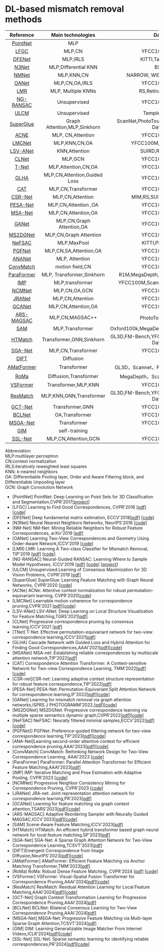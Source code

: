 # DL-based mismatch removal methods 

| **Reference**               |  **Main technologies**| **Datasets**             |**Published** |
|:---------------------------:|:---------------------: |:---------------------:  |:--------------:|
|[PointNet](#PointNet)|  MLP                   |                         | 2017|
|[LFGC](#LFGC)        |  MLP,CN                |   YFCC100M,SUN3D        | 2018|
|[DFENet](#DFE)       |  MLP,IRLS              |   KITTI,Tanks,Temples   | 2018|
|[N3Net](#N3N)        | MLP,Differential KNN   |   BSD500                | 2018|
|[NMNet](#NM)         |MLP,KNN,CN              | NARROW, WIDE,COLMAP,MULTI   |2019|
|[OANet](#OA)         | MLP,CN,OA,IRLS         | YFCC100M,SUN3D            |2019|
|[LMR](#LMR)         | MLP, Multiple KNNs       | RS,Retina,DAISY, DTU     |2019|
|[NG-RANSAC](#NG)    |  Unsupervised          |    YFCC100M,SUN3D        |2019|
|[ULCM](#ULCM)      |  Unsupervised          |    Temple,Dino,KITTI        |2019|
|[SuperGlue](#super)|   Graph Attention,MLP,Sinkhorn |   ScanNet,PhotoTourism,HPatches,Aachen Day-Night   |   2020   |
|[ACNE](#ACNE)      |   MLP, CN,Attention             |    YFCC100M,SUN3D      | 2020    |
|[LMCNet](#LMC)      |   MLP,KNN,CN,OA     |  YFCC100M,SUN3D,DETRAC        |2020| 
|[LSV-ANet](#LSVA)      |  KNN,Attention       |  SUIRD,RS,VGG,OXBs  |   2021   |
|[CLNet](#CL)      | MLP,GCN                |  YFCC100M,SUN3D      | 2021    |
|[T-Net](#T)       |  MLP,Attention,CN,OA          |  YFCC100M,SUN3D    |  2021   |
|[GLHA](#GLHA)      |MLP,CN,Attention,Guided Loss    |         YFCC100M,SUN3D |    2021|
|[CAT](#CAT)          |   MLP,CN,Transformer           |        YFCC100M,SUN3D       |      2022 |
|[CSR-Net](#CSR)      |    MLP,CN,Attention         |       MIM,RS,SUIR,VGG,OxBs,MTI        |    2022         |
|[PESA-Net](#PESA)    |  MLP,CN,Attention ,OA   |        YFCC100M,SUN3D     |2022  |
|[MSA-Net](#MSA)      |  MLP,CN,Attention,OA      |             YFCC100M,SUN3D   |  2022   |
|[GANet](#GANet)      |   MLP,CN,Graph Attention,OA        |   YFCC100M,SUN3D        |  2022   |
|[MS2DGNet](#MS2DGNet) |  MLP,CN,Graph Attention     |   YFCC100M,SUN3D            |  2022   |
|[NeFSAC](#NeFSAC)      | MLP,MaxPool          |    KITTI,PhotoTourism   |   2022  |
|[PGFNet](#PGFNet)      |  MLP,CN,SA,Attention,OA      |   YFCC100M,SUN3D        |  2023   |
|[ANANet](#ANA)      |  MLP, Attention       |     YFCC100M,SUN3D   | 2023    |
|[ConvMatch](#conv)      |       motion field,CN    |        YFCC100M,SUN3D       |        2023     |
|[ParaFormer](#ParaFormer)      |        MLP, Transformer,Sinkhorn         |      R1M,MegaDepth,YFCC100M,HPatches         |        2023     |
|[IMP](#IMP)      |           MLP,transformer        |        YFCC100M,Scannet,Aachen Day-Night       |        2023     |
|[NCMNet](#NCMNet)  |      MLP,CN,OA,GCN             |          YFCC100M,SUN3D     |        2023       |
|[JRANet ](#JRANet)      |   MLP,CN,Attention                |      YFCC100M,SUN3D         |     2023          |
|[GCANet](#GCANet)      |        MLP,CN,Attention,OA           |        YFCC100M,SUN3D       |      2023         |
|[ARS-MAGSAC](#ARS)    |   MLP,CN,MAGSAC++         |       PhotoTourism，KITTI        |        2023       |
|[SAM](#SAM)      |     MLP,Transformer	         |      Oxford100k,MegaDepth,YFCC100M,HPatches         |       2023        |
|[HTMatch](#HTMatch)      |     Transformer,GNN,Sinkhorn   |            GL3D,FM-Bench,YFCC100M,ScanNet,Aachen Day-Night    |      2023         |
|[SGA-Net](#SGA)      |   MLP,CN,Transformer                |      YFCC100M,SUN3D        |       2023        |
|[DIFT ](#DIFT)      |     Diffusion              |               |        2023       |
|[AMatFormer](#AMatFormer)      |     Transformer      |  GL3D，Scannet，FM-Bench，YFCC100M             |     2023          |
|[RoMa](#RoMa)      |         Diffusion,Transformer           |        MegaDepth，ScanNet，WxBS ，InLoc       |        2024     |
|[VSFormer](#VSFormer)      |   Transformer,MLP,KNN                |         YFCC100M,SUN3D       |        2024        |
|[ResMatch](#ResMatch)      |           MLP,KNN,GNN,Transformer        |       GL3D,FM-Bench,YFCC100M,ScanNet,Aachen Day-Night        |      2024          |
|[GCT-Net](#GCT)      |          Transformer,GNN         |        YFCC100M,SUN3D       |       2024         |
|[BCLNet](#BCLNet)      |           OA,Transformer        |       YFCC100M,SUN3D        |        2024        |
|[MSGA-Net](#MSGA)      |     Transformer              |         YFCC100M,SUN3D      |        2024        |
|[GIM](#GIM)      |           self-training        |               |        2024        |
|[SSL-Net](#SSL)      |        MLP,CN,Attention,GCN           |      YFCC100M,SUN3D         |      2024          |

Abbreviation  
MLP:multilayer perceptron  
CN:context normalization  
IRLS:iteratively reweighted least squares  
KNN: k-nearest neighbors  
OA: Differentiable Pooling layer, Order and Aware Filtering block, and Differentiable Unpooling layer  
GCN: Graph Convolution Network  



- <a id="PointNet">[PointNet]</a> PointNet: Deep Learning on Point Sets for 3D Classification and Segmentation,CVPR'2017[[project]](https://stanford.edu/~rqi/pointnet/)
- <a id="LFGC">[LFGC]</a> Learning to Find Good Correspondences, CVPR'2018 [[pdf]](http://openaccess.thecvf.com/content_cvpr_2018/CameraReady/1453.pdf) [[code]](https://github.com/vcg-uvic/learned-correspondence-release)
- <a id="DFE">[DFENet]</a> Deep fundamental matrix estimation, ECCV'2018[[pdf]](https://openaccess.thecvf.com/content_ECCV_2018/papers/Rene_Ranftl_Deep_Fundamental_Matrix_ECCV_2018_paper.pdf) [[code]](https://github.com/isl-org/DFE)
- <a id="N3N">[N3Net]</a> Neural Nearest Neighbors Networks, NeurIPS'2018 [[code]](https://github.com/visinf/n3net/)
- <a id="NM"> [NM-Net]</a> NM-Net: Mining Reliable Neighbors for Robust Feature Correspondences, arXiv'2019 [[pdf]](https://arxiv.org/pdf/1904.00320)
- <a id="OA">[OANet]</a> Learning Two-View Correspondences and Geometry Using Order-Aware Network,ICCV'2019 [[code]](https://github.com/zjhthu/OANet)
- <a id="LMR">[LMR]</a>  LMR: Learning A Two-class Classifier for Mismatch Removal, TIP'2019 [[pdf]](https://starainj.github.io/Files/TIP2019-LMR.pdf) [[code]](https://github.com/StaRainJ/LMR)
- <a id="NG">[NG-RANSAC]</a> Neural-Guided RANSAC: Learning Where to Sample Model Hypotheses, ICCV'2019 [[pdf](https://arxiv.org/pdf/1905.04132.pdf)] [[code](https://github.com/vislearn/ngransac)] [[project](https://hci.iwr.uni-heidelberg.de/vislearn/research/neural-guided-ransac/)]
- <a id="ULCM">[ULCM]</a> Unsupervised Learning of Consensus Maximization for 3D Vision Problems, CVPR'2019 [[pdf]](http://openaccess.thecvf.com/content_CVPR_2019/papers/Probst_Unsupervised_Learning_of_Consensus_Maximization_for_3D_Vision_Problems_CVPR_2019_paper.pdf)
- <a id="super">[SuperGlue]</a> SuperGlue: Learning Feature Matching with Graph Neural Networks, CVPR'2020 [[code]](https://github.com/magicleap/SuperGluePretrainedNetwork)
- <a id="ACNE"> [ACNe] </a> ACNe: Attentive context normalization for robust permutation-equivariant learning, CVPR'2020[[code]](https://github.com/vcg-uvic/acne)
- <a id="LMC"> [LMCNet]</a> Learnable motion coherence for correspondence pruning,CVPR'2021 [[pdf]](https://arxiv.org/abs/2011.14563)[[code]](https://github.com/liuyuan-pal/LMCNet)
- <a id="LSVA">[LSV-ANet]</a> LSV-ANet: Deep Learning on Local Structure Visualization for Feature Matching,TGRS'2021[[pdf]](https://ieeexplore.ieee.org/document/9377555)
- <a id="CL">[CLNet]</a> Progressive correspondence pruning by consensus learning,ICCV'2021 [[pdf]](https://arxiv.org/abs/2101.00591)
- <a id="T">[TNet]</a> T-Net: Effective permutation-equivariant network for two-view correspondence learning,ICCV'2021[[pdf]](https://openaccess.thecvf.com/content/ICCV2021/papers/Zhong_T-Net_Effective_Permutation-Equivariant_Network_for_Two-View_Correspondence_Learning_ICCV_2021_paper.pdf)
- <a id="GLHA">[GLHA]</a> Cascade Network with Guided Loss and Hybrid Attention for Finding Good Correspondences,AAAI'2021[[pdf]](https://arxiv.org/abs/2102.00411)[[code]](https://github.com/wenbingtao/GLHA)
- <a id="MSA">[MSANet]</a> MSA-net: Establishing reliable correspondences by multiscale attention network,TIP'2022[[pdf]](https://guobaoxiao.github.io/papers/TIP2022b(1).pdf)
- <a id="CAT">[CAT]</a> Correspondence Attention Transformer: A Context-sensitive Network for Two-view Correspondence Learning, TMM'2022[[pdf]](https://www.researchgate.net/profile/Yang-Wang-241/publication/359451839_Correspondence_Attention_Transformer_A_Context-sensitive_Network_for_Two-view_Correspondence_Learning/links/62ce44b3b261d22751eb64d4/Correspondence-Attention-Transformer-A-Context-Sensitive-Network-for-Two-View-Correspondence-Learning.pdf) [[code]](https://github.com/jiayi-ma/CorresAttnTransformer)
- <a id="CSR">[CSR-net]</a>CSR-net: Learning adaptive context structure representation for robust feature correspondence,TIP'2022[[pdf]](https://ieeexplore.ieee.org/document/9758641)
- <a id="PESA">[PESA-Net]</a> PESA-Net: Permutation-Equivariant Split Attention Network for correspondence learning,IF'2022[[pdf]](https://guobaoxiao.github.io/papers/IF_2021_PESA-Net.pdf)[[code]](https://github.com/guobaoxiao/PESA-Net)
- <a id="GANet">[GANet]</a> Learning for mismatch removal via graph attention networks,ISPRS J PHOTOGRAMM'2022,[[pdf]](https://www.researchgate.net/profile/Yang-Wang-241/publication/361865594_Learning_for_mismatch_removal_via_graph_attention_networks/links/62ce43a06151ad090b9794dd/Learning-for-mismatch-removal-via-graph-attention-networks.pdf)[[code]](https://github.com/StaRainJ/Code-of-GANet)
- <a id="MS2DGNet">[MS2DGNet]</a>  MS2DGNet: Progressive correspondence learning via multiple sparse semantics dynamic graph,CVPR'2022[[pdf]](https://openaccess.thecvf.com/content/CVPR2022/papers/Dai_MS2DG-Net_Progressive_Correspondence_Learning_via_Multiple_Sparse_Semantics_Dynamic_Graph_CVPR_2022_paper.pdf)[[code]](https://github.com/changcaiyang/MS2DG-Net)
- <a id="NeFSAC">[NeFSAC]</a>  NeFSAC: Neurally filtered minimal samples,ECCV'2022[[pdf]](https://arxiv.org/abs/2207.07872)[[code]](https://github.com/cavalli1234/NeFSAC)
- <a id="PGFNet">[PGFNet]]</a> PGFNet: Preference-guided filtering network for two-view correspondence learning,TIP'2023[[pdf]](https://ieeexplore.ieee.org/document/10041834)[[code]](https://github.com/guobaoxiao/PGFNet)
- <a id="ANA">[ANA-Net]</a>Learning second-order attentive context for efficient correspondence pruning,AAAI'2023[[pdf]](https://arxiv.org/abs/2303.15761)[[code]](https://github.com/DIVE128/ANANet)
- <a id="conv">[ConvMatch]</a> ConvMatch: Rethinking Network Design for Two-View Correspondence Learning, AAAI'2023 [[code]](https://github.com/SuhZhang/ConvMatch)
- <a id="ParaFormer">[ParaFormer]</a> ParaFormer: Parallel Attention Transformer for Efficient Feature Matching,AAAI'2023[[pdf]](https://arxiv.org/abs/2303.00941)
- <a id="IMP">[IMP]</a> IMP: Iterative Matching and Pose Estimation with Adaptive Pooling, CVPR'2023 [[code]](https://github.com/feixue94/imp-release)
- <a id="NCMNet">[NCMNet] </a>Progressive Neighbor Consistency Mining for Correspondence Pruning, CVPR'2023 [[code]](https://github.com/xinliu29/NCMNet)
- <a id="JRANet">[JRANet] </a>JRA-net: Joint representation attention network for correspondence learning,PR'2023[[pdf]](https://www.sciencedirect.com/science/article/pii/S0031320322006598)
- <a id="GCANet">[GCANet] </a>Learning for feature matching via graph context attention,TGARS'2023[[pdf]](https://ieeexplore.ieee.org/document/10075633)[[code]](https://github.com/guobaoxiao/GCA-Net)
- <a id="ARS">[ARS-MAGSAC]</a> Adaptive Reordering Sampler with Neurally Guided MAGSAC,ICCV'2023[[pdf]](https://openaccess.thecvf.com/content/ICCV2023/papers/Wei_Adaptive_Reordering_Sampler_with_Neurally_Guided_MAGSAC_ICCV_2023_paper.pdf)[[code]](https://github.com/weitong8591/ars_magsac)
- <a id="SAM">[SAM] </a>Scene-Aware Feature Matching,ICCV'2023[[pdf]](https://openaccess.thecvf.com/content/ICCV2023/papers/Lu_Scene-Aware_Feature_Matching_ICCV_2023_paper.pdf)
- <a id="HTMatch">[HTMatch] </a>HTMatch: An efficient hybrid transformer based graph neural network for local feature matching,SP'2023[[pdf]](https://www.sciencedirect.com/science/article/pii/S016516842200398X)
- <a id="SGA">[SGA-Net] </a>SGA-Net: A Sparse Graph Attention Network for Two-View Correspondence Learning,TCSVT'2023[[pdf]](https://ieeexplore.ieee.org/abstract/document/10124002)
- <a id="DIFT">[DIFT]</a>Emergent Correspondence from Image Diffusion,NeurIPS'2023[[pdf]](https://arxiv.org/abs/2306.03881)[[code]](https://github.com/Tsingularity/dift)
- <a id="AMatFormer">[AMatFormer]</a> AMatFormer: Efficient Feature Matching via Anchor Matching Transformer,TMM'2023[[pdf]](https://arxiv.org/pdf/2305.19205.pdf)
- <a id="RoMa">[RoMa]</a> RoMa: Robust Dense Feature Matching, CVPR'2024 [[pdf]](https://arxiv.org/abs/2305.15404) [[code]](https://github.com/Parskatt/RoMa)
- <a id="VSFormer">[VSFormer] </a>VSFormer: Visual-Spatial Fusion Transformer for Correspondence Pruning,AAAI'2024[[pdf]](https://arxiv.org/pdf/2312.08774.pdf)[[code]](https://github.com/sugar-fly/VSFormer)
- <a id="ResMatch">[ResMatch] </a>ResMatch: Residual Attention Learning for Local Feature Matching,AAAI'2024[[pdf]](https://arxiv.org/abs/2307.05180)[[code]](https://github.com/ACuOoOoO/ResMatch)
- <a id="GCT"> [GCT-Net] </a>Graph Context Transformation Learning for Progressive Correspondence Pruning,AAAI'2024[[pdf]](https://arxiv.org/abs/2312.15971)
- <a id="BCLNet">[BCLNet] </a>BCLNet: Bilateral Consensus Learning for Two-View Correspondence Pruning,AAAI'2024[[pdf]](https://arxiv.org/abs/2401.03459)
- <a id="MSGA">[MSGA-Net] </a>MSGA-Net: Progressive Feature Matching via Multi-layer Sparse Graph Attention,TCSVT'2024[[pdf]](https://ieeexplore.ieee.org/document/10439184)
- <a id="GIM">[GIM] </a>GIM: Learning Generalizable Image Matcher From Internet Videos,ICLR'2024[[pdf]](https://arxiv.org/abs/2402.11095)[[code]](https://github.com/xuelunshen/gim)
- <a id="SSL">[SSL-Net]</a> SSL-Net: Sparse semantic learning for identifying reliable correspondences,PR'2024[[pdf]](https://www.sciencedirect.com/science/article/pii/S0031320323007367)[[code]](https://github.com/guobaoxiao/SSL-Net)
